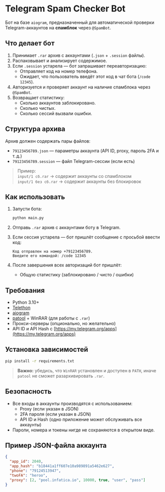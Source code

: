 # Telegram Spam Checker Bot

Бот на базе `aiogram`, предназначенный для автоматической проверки Telegram-аккаунтов на **спамблок** через `@SpamBot`.

## Что делает бот

1. Принимает `.rar` архив с аккаунтами (`.json` + `.session` файлы).
2. Распаковывает и анализирует содержимое.
3. Если `.session` устарела — бот запрашивает переавторизацию:
   - Отправляет код на номер телефона.
   - Ожидает, что пользователь введёт этот код в чат бота (`/code 12345`).
4. Авторизуется и проверяет аккаунт на наличие спамблока через `@SpamBot`.
5. Возвращает статистику:
   - Сколько аккаунтов заблокировано.
   - Сколько чистых.
   - Сколько сессий вызвали ошибки.

## Структура архива

Архив должен содержать пары файлов:

- `79123456789.json` — параметры аккаунта (API ID, proxy, пароль 2FA и т. д.)
- `79123456789.session` — файл Telegram-сессии (если есть)

> Пример:  
> `input/1 сб.rar` → содержит аккаунты со спамблоком  
> `input/1 без сб.rar` → содержит аккаунты без блокировок

## Как использовать

1. Запусти бота:
   ```bash
   python main.py
   ```

2. Отправь `.rar` архив с аккаунтами боту в Telegram.

3. Если сессия устарела — бот пришлёт сообщение с просьбой ввести код:
   ```
   Код отправлен на номер +79123456789.
   Введите его командой: /code 12345
   ```

4. После завершения всех авторизаций бот пришлёт:
   - Общую статистику (заблокировано / чисто / ошибки)

## Требования

- Python 3.10+
- [Telethon](https://github.com/LonamiWebs/Telethon)
- [aiogram](https://github.com/aiogram/aiogram)
- [patool](https://github.com/wummel/patool) + WinRAR (для работы с `.rar`)
- Прокси-серверы (опционально, но желательно)
- API ID и API Hash с [https://my.telegram.org/apps](https://my.telegram.org/apps)

## Установка зависимостей

```bash
pip install -r requirements.txt
```

> **Важно:** убедись, что `WinRAR` установлен и доступен в `PATH`, иначе `patool` не сможет разархивировать `.rar`.

## Безопасность

- Все входы в аккаунты производятся с использованием:
  - Proxy (если указан в JSON)
  - 2FA пароля (если указан в JSON)
  - API ID и Hash (одно приложение может обслуживать все аккаунты)
- Пароли, номера и токены нигде не сохраняются в открытом виде.

## Пример JSON-файла аккаунта

```json
{
  "app_id": 2040,
  "app_hash": "b18441a1ff607e10a989891a5462e627",
  "phone": "79124513947",
  "twoFA": "heroo",
  "proxy": [2, "pool.infatica.io", 10000, true, "user", "pass"]
}
```